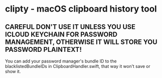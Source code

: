 # clipty - macOS clipboard history tool

## CAREFUL DON'T USE IT UNLESS YOU USE ICLOUD KEYCHAIN FOR PASSWORD MANAGEMENT, OTHERWISE IT WILL STORE YOU PASSWORD PLAINTEXT!
You can add your password manager's bundle ID to the blacklistedBundleIDs in ClipboardHandler.swift, that way it won't save or show it.
